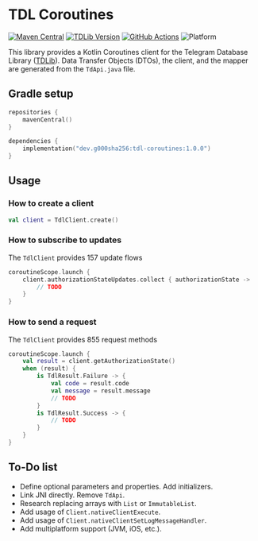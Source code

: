 # TDL Coroutines

[![Maven Central](https://img.shields.io/maven-central/v/dev.g000sha256/tdl-coroutines?label=Maven%20Central&labelColor=171C35&color=E38E33)](https://central.sonatype.com/artifact/dev.g000sha256/tdl-coroutines)
[![TDLib Version](https://img.shields.io/badge/TDLib-v1.8.50-blue?labelColor=19212A&color=53A5E3)](https://github.com/tdlib/td/tree/fb04b8d40e5e3d24c30001af2e9784c91d4606c0)
[![GitHub Actions](https://img.shields.io/github/actions/workflow/status/g000sha256/tdl-coroutines/build-and-publish.yml?label=GitHub%20Actions&labelColor=161B22)](https://github.com/g000sha256/tdl-coroutines/actions/workflows/build-and-publish.yml)
![Platform](https://img.shields.io/static/v1?color=green&label=Platform&message=Android)

This library provides a Kotlin Coroutines client for the Telegram Database Library ([TDLib](https://github.com/tdlib/td)).
Data Transfer Objects (DTOs), the client, and the mapper are generated from the `TdApi.java` file.

## Gradle setup

```kotlin
repositories {
    mavenCentral()
}
```

```kotlin
dependencies {
    implementation("dev.g000sha256:tdl-coroutines:1.0.0")
}
```

## Usage

### How to create a client

```kotlin
val client = TdlClient.create()
```

### How to subscribe to updates

The `TdlClient` provides 157 update flows

```kotlin
coroutineScope.launch {
    client.authorizationStateUpdates.collect { authorizationState ->
        // TODO
    }
}
```

### How to send a request

The `TdlClient` provides 855 request methods

```kotlin
coroutineScope.launch {
    val result = client.getAuthorizationState()
    when (result) {
        is TdlResult.Failure -> {
            val code = result.code
            val message = result.message
            // TODO
        }
        is TdlResult.Success -> {
            // TODO
        }
    }
}
```

## To-Do list

- Define optional parameters and properties. Add initializers.
- Link JNI directly. Remove `TdApi`.
- Research replacing arrays with `List` or `ImmutableList`.
- Add usage of `Client.nativeClientExecute`.
- Add usage of `Client.nativeClientSetLogMessageHandler`.
- Add multiplatform support (JVM, iOS, etc.).
